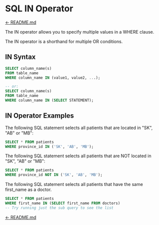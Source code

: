 # SQL IN Operator

[← README.md](../README.md)

The IN operator allows you to specify multiple values in a WHERE clause.

The IN operator is a shorthand for multiple OR conditions.

## IN Syntax

```sql
SELECT column_name(s)
FROM table_name
WHERE column_name IN (value1, value2, ...);

-- or:
SELECT column_name(s)
FROM table_name
WHERE column_name IN (SELECT STATEMENT);
```

## IN Operator Examples

The following SQL statement selects all patients that are located in "SK", "AB" or "MB":

```sql
SELECT * FROM patients
WHERE province_id IN ('SK', 'AB', 'MB');
```

The following SQL statement selects all patients that are NOT located in "SK", "AB" or "MB":

```sql
SELECT * FROM patients
WHERE province_id NOT IN ('SK', 'AB', 'MB');
```

The following SQL statement selects all patients that have the same first_name as a doctor.

```sql
SELECT * FROM patients 
WHERE first_name IN (SELECT first_name FROM doctors)
-- Try running just the sub query to see the list
```

[← README.md](../README.md)